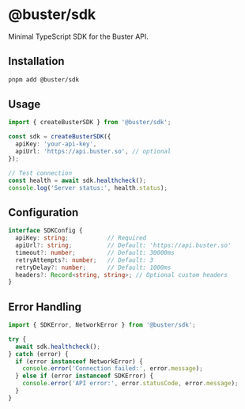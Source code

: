 # @buster/sdk

Minimal TypeScript SDK for the Buster API.

## Installation

```bash
pnpm add @buster/sdk
```

## Usage

```typescript
import { createBusterSDK } from '@buster/sdk';

const sdk = createBusterSDK({
  apiKey: 'your-api-key',
  apiUrl: 'https://api.buster.so', // optional
});

// Test connection
const health = await sdk.healthcheck();
console.log('Server status:', health.status);
```

## Configuration

```typescript
interface SDKConfig {
  apiKey: string;           // Required
  apiUrl?: string;          // Default: 'https://api.buster.so'
  timeout?: number;         // Default: 30000ms
  retryAttempts?: number;   // Default: 3
  retryDelay?: number;      // Default: 1000ms
  headers?: Record<string, string>; // Optional custom headers
}
```

## Error Handling

```typescript
import { SDKError, NetworkError } from '@buster/sdk';

try {
  await sdk.healthcheck();
} catch (error) {
  if (error instanceof NetworkError) {
    console.error('Connection failed:', error.message);
  } else if (error instanceof SDKError) {
    console.error('API error:', error.statusCode, error.message);
  }
}
```